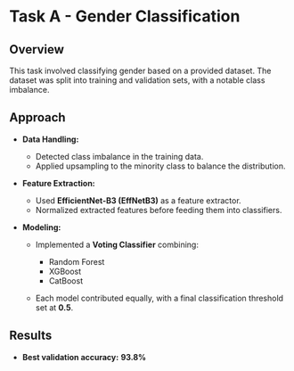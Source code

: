 

# Task A - Gender Classification 

## Overview

This task involved classifying gender based on a provided dataset. The dataset was split into training and validation sets, with a notable class imbalance.

## Approach

* **Data Handling:**

  * Detected class imbalance in the training data.
  * Applied upsampling to the minority class to balance the distribution.

* **Feature Extraction:**

  * Used **EfficientNet-B3 (EffNetB3)** as a feature extractor.
  * Normalized extracted features before feeding them into classifiers.

* **Modeling:**

  * Implemented a **Voting Classifier** combining:

    * Random Forest
    * XGBoost
    * CatBoost
  * Each model contributed equally, with a final classification threshold set at **0.5**.

## Results

* **Best validation accuracy:** **93.8%**
